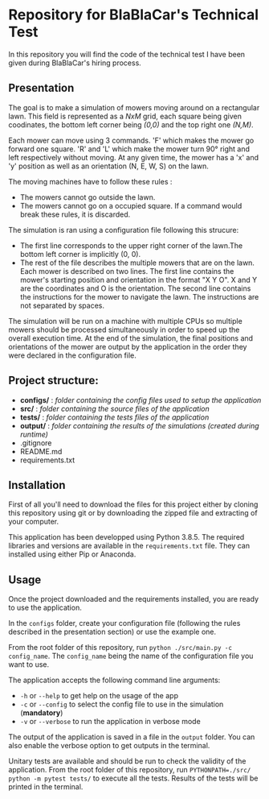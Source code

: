 # Repository for BlaBlaCar's​ ​Technical Test

In this repository you will find the code of the technical test I have been given during BlaBlaCar's hiring process.

## Presentation

The goal is to make a simulation of mowers moving around on a rectangular lawn. This field is represented as a *NxM* grid, each square being given coodinates, the bottom left corner being *(0,0)* and the top right one *(N,M)*.

Each mower can move using 3 commands. 'F' which makes the mower go forward one square. 'R' and 'L' which make the mower turn 90° right and left respectively without moving. At any given time, the mower has a 'x' and 'y' position as well as an orientation (N, E, W, S) on the lawn.

The moving machines have to follow these rules :
- The mowers cannot go outside the lawn.
- The mowers cannot go on a occupied square.
If a command would break these rules, it is discarded.

The simulation is ran using a configuration file following this strucure:
- The first line corresponds to the upper right corner of the lawn.The bottom left corner is
implicitly (0, 0).
- The rest of the file describes the multiple mowers that are on the lawn. Each mower is described on two lines. The first line contains the mower's starting position and orientation in the format "X Y O". X and Y are the coordinates and O is the orientation. The second line contains the instructions for the mower to navigate the lawn. The instructions are not separated by spaces.

The simulation will be run on a machine with multiple CPUs so multiple mowers should be processed simultaneously in order to speed up the overall execution time.
At the end of the simulation, the final positions and orientations of the mower are output by the application in the order they were declared in the configuration file.

## Project structure:
- **configs/** : *folder containing the config files used to setup the application*
- **src/** : *folder containing the source files of the application*
- **tests/** : *folder containing the tests files of the application*
- **output/** : *folder containing the results of the simulations (created during runtime)*
- .gitignore
- README.md
- requirements.txt

## Installation

First of all you'll need to download the files for this project either by cloning this repository using git or by downloading the zipped file and extracting of your computer.

This application has been developped using Python 3.8.5. The required libraries and versions are available in the `requirements.txt` file. They can installed using either Pip or Anaconda.

## Usage

Once the project downloaded and the requirements installed, you are ready to use the application.

In the `configs` folder, create your configuration file (following the rules described in the presentation section) or use the example one.

From the root folder of this repository, run `python ./src/main.py -c config_name`. The `config_name` being the name of the configuration file you want to use.

The application accepts the following command line arguments:
- `-h` or `--help` to get help on the usage of the app
- `-c` or `--config` to select the config file to use in the simulation (**mandatory**)
- `-v` or `--verbose` to run the application in verbose mode

The output of the application is saved in a file in the `output` folder. You can also enable the verbose option to get outputs in the terminal.

Unitary tests are available and should be run to check the validity of the application. From the root folder of this repository, run `PYTHONPATH=./src/ python -m pytest tests/` to execute all the tests. Results of the tests will be printed in the terminal.